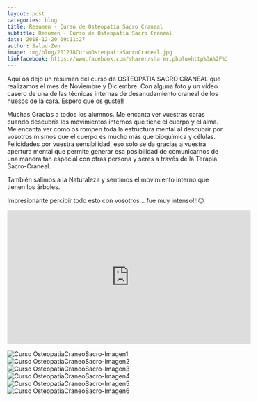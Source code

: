 ```yaml
---
layout: post
categories: blog
title: Resumen - Curso de Osteopatía Sacro Craneal
subtitle: Resumen - Curso de Osteopatía Sacro Craneal
date: 2018-12-20 09:11:27
author: Salud-Zen
image: img/blog/201218CursoOsteopatiaSacroCraneal.jpg
linkfacebook: https://www.facebook.com/sharer/sharer.php?u=http%3A%2F%2Fwww.salud-zen.com%2Fblog%2F2018%2F12%2F20%2FCursos-ResumenOsteopatiaSacroCraneal.html&amp;src=sdkpreparse
---
```

Aquí os dejo un resumen del curso de OSTEOPATIA SACRO CRANEAL que realizamos el mes de Noviembre y Diciembre. Con alguna foto y un vídeo casero de una de las técnicas internas de desanudamiento craneal de los huesos de la cara. Espero que os guste!!

Muchas Gracias a todos los alumnos. Me encanta ver vuestras caras cuando descubrís los movimientos internos que tiene el cuerpo y el alma. Me encanta ver como os rompen toda la estructura mental al descubrir por vosotros mismos que el cuerpo es mucho más que bioquímica y células.
Felicidades por vuestra sensibilidad, eso solo se da gracias a vuestra apertura mental que permite generar esa posibilidad de comunicarnos de una manera tan especial con otras persona y seres a través de la Terapia Sacro-Craneal.

También salimos a la Naturaleza y sentimos el movimiento interno que tienen los árboles.

Impresionante percibir todo esto con vosotros... fue muy intenso!!!😉

<iframe src="https://www.facebook.com/plugins/video.php?href=https%3A%2F%2Fwww.facebook.com%2Fsaludzen.estilodevida%2Fvideos%2F2306777829553841%2F&show_text=0&width=560" width="560" height="308" style="border:none;overflow:hidden" scrolling="no" frameborder="0" allowTransparency="true" allowFullScreen="true"></iframe>

![Curso OsteopatiaCraneoSacro-Imagen1][img1]
![Curso OsteopatiaCraneoSacro-Imagen2][img2]
![Curso OsteopatiaCraneoSacro-Imagen3][img3]
![Curso OsteopatiaCraneoSacro-Imagen4][img4]
![Curso OsteopatiaCraneoSacro-Imagen5][img5]
![Curso OsteopatiaCraneoSacro-Imagen6][img6]


[img1]: {{site.url}}{{site.baseurl}}/img/blog/201218CursoOsteopatiaCraneoSacro-1.jpg

[img2]: {{site.url}}{{site.baseurl}}/img/blog/201218CursoOsteopatiaCraneoSacro-2.jpg

[img3]:{{site.url}}{{site.baseurl}}/img/blog/201218CursoOsteopatiaCraneoSacro-3.jpg
[img4]:{{site.url}}{{site.baseurl}}/img/blog/201218CursoOsteopatiaCraneoSacro-4.jpg
[img5]:{{site.url}}{{site.baseurl}}/img/blog/201218CursoOsteopatiaCraneoSacro-5.jpg  
[img6]:{{site.url}}{{site.baseurl}}/img/blog/201218CursoOsteopatiaCraneoSacro-6.jpg
